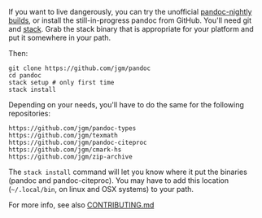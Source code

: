 If you want to live dangerously, you can try the unofficial [pandoc-nightly builds](https://github.com/pandoc-extras/pandoc-nightly), or install the still-in-progress pandoc from GitHub.  You'll need git and [stack](https://github.com/commercialhaskell/stack/releases).  Grab the stack binary that is appropriate for your platform and put it somewhere in your path.

Then:

    git clone https://github.com/jgm/pandoc
    cd pandoc
    stack setup # only first time
    stack install

Depending on your needs, you'll have to do the same for the following repositories:

    https://github.com/jgm/pandoc-types
    https://github.com/jgm/texmath
    https://github.com/jgm/pandoc-citeproc
    https://github.com/jgm/cmark-hs
    https://github.com/jgm/zip-archive

The `stack install` command will let you know where it put the binaries (pandoc and pandoc-citeproc).  You may have to add this location (`~/.local/bin`, on linux and OSX systems) to your path.

For more info, see also [CONTRIBUTING.md](https://github.com/jgm/pandoc/blob/master/CONTRIBUTING.md)